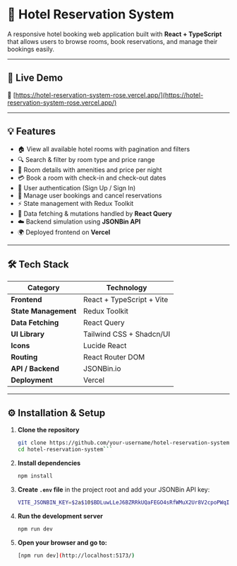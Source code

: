 # 🏨 Hotel Reservation System

A responsive hotel booking web application built with **React + TypeScript** that allows users to browse rooms, book reservations, and manage their bookings easily.

---

## 🚀 Live Demo
🔗 [https://hotel-reservation-system-rose.vercel.app/](https://hotel-reservation-system-rose.vercel.app/)

---

## 💡 Features

- 🏠 View all available hotel rooms with pagination and filters
- 🔍 Search & filter by room type and price range
- 🧾 Room details with amenities and price per night
- 💳 Book a room with check-in and check-out dates
- 👤 User authentication (Sign Up / Sign In)
- 📅 Manage user bookings and cancel reservations
- ⚡ State management with Redux Toolkit
- 🔄 Data fetching & mutations handled by **React Query**
- ☁️ Backend simulation using **JSONBin API**
- 🌍 Deployed frontend on **Vercel**

---

## 🛠️ Tech Stack

| Category | Technology |
|-----------|-------------|
| **Frontend** | React + TypeScript + Vite |
| **State Management** | Redux Toolkit |
| **Data Fetching** | React Query |
| **UI Library** | Tailwind CSS + Shadcn/UI |
| **Icons** | Lucide React |
| **Routing** | React Router DOM |
| **API / Backend** | JSONBin.io |
| **Deployment** | Vercel |

---

## ⚙️ Installation & Setup

1. **Clone the repository**
   ```bash
   git clone https://github.com/your-username/hotel-reservation-system.git
   cd hotel-reservation-system```

2. **Install dependencies**
   ```bash
   npm install

3. **Create `.env` file** in the project root and add your JSONBin API key:
   ```bash
   VITE_JSONBIN_KEY=$2a$10$BDLuwLLeJ6BZRRkUQaFEGO4sRfWMuX2Ur8V2cpoPWqInKw/G.7jb.

4. **Run the development server**
   ```bash
   npm run dev
5. **Open your browser and go to:**
   ```bash
   [npm run dev](http://localhost:5173/)

